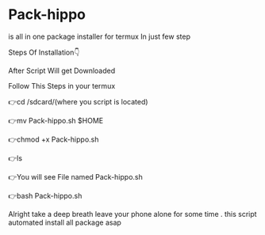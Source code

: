 # Pack-hippo
is all in one package installer 
 for termux In just few step 




Steps Of Installation👇

After Script Will get Downloaded

Follow This Steps in your termux

👉cd /sdcard/(where you script is located)

👉mv Pack-hippo.sh $HOME

👉chmod +x Pack-hippo.sh

👉ls

👉You will see File named Pack-hippo.sh

👉bash Pack-hippo.sh

Alright take a deep breath 
leave your phone alone for some time .
this script automated install all package
asap
